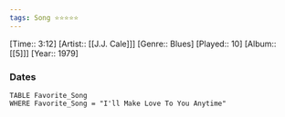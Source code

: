 ```yaml
---
tags: Song ⭐⭐⭐⭐⭐ 
---
```

[Time:: 3:12]
[Artist:: [[J.J. Cale]]]
[Genre:: Blues]
[Played:: 10]
[Album:: [[5]]]
[Year:: 1979]
### Dates
````dataview
TABLE Favorite_Song
WHERE Favorite_Song = "I'll Make Love To You Anytime"
````